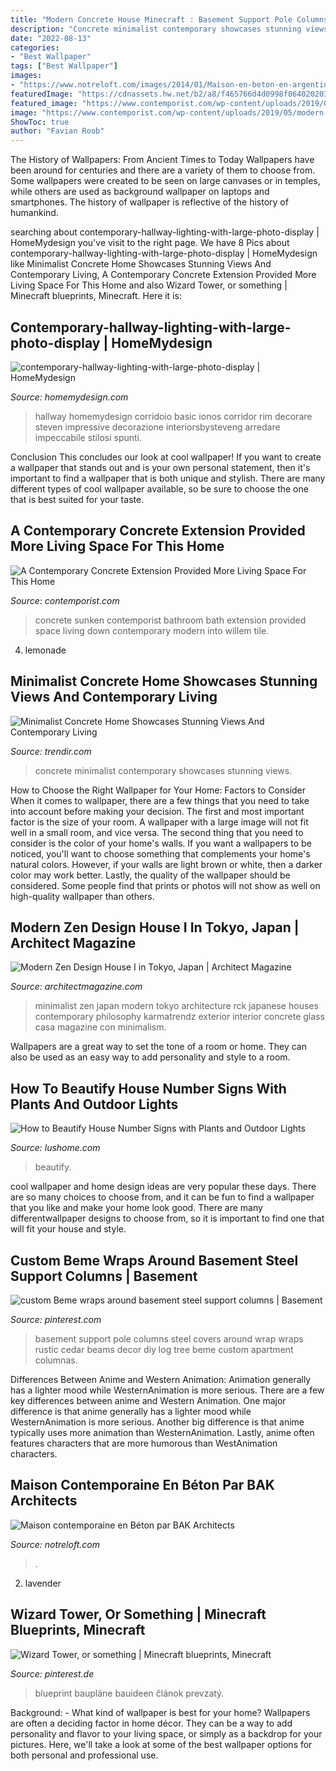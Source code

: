 ```yaml
---
title: "Modern Concrete House Minecraft : Basement Support Pole Columns Steel Covers Around Wrap Wraps Rustic Cedar Beams Decor Diy Log Tree Beme Custom Apartment Columnas"
description: "Concrete minimalist contemporary showcases stunning views"
date: "2022-08-13"
categories:
- "Best Wallpaper"
tags: ["Best Wallpaper"]
images:
- "https://www.notreloft.com/images/2014/01/Maison-en-beton-en-argentine-16-800x536.jpg"
featuredImage: "https://cdnassets.hw.net/b2/a8/f465766d4d0998f864020203531b/b09a721c-48fe-4f3a-b7ac-af9b973a4e56.JPG"
featured_image: "https://www.contemporist.com/wp-content/uploads/2019/05/modern-bathroom-sunken-bathtub-220519-830-04-800x1200.jpg"
image: "https://www.contemporist.com/wp-content/uploads/2019/05/modern-bathroom-sunken-bathtub-220519-830-04-800x1200.jpg"
ShowToc: true
author: "Favian Roob"
---
```



The History of Wallpapers: From Ancient Times to Today
Wallpapers have been around for centuries and there are a variety of them to choose from. Some wallpapers were created to be seen on large canvases or in temples, while others are used as background wallpaper on laptops and smartphones. The history of wallpaper is reflective of the history of humankind.

	

		
searching about contemporary-hallway-lighting-with-large-photo-display | HomeMydesign you've visit to the right page. We have 8 Pics about contemporary-hallway-lighting-with-large-photo-display | HomeMydesign like Minimalist Concrete Home Showcases Stunning Views And Contemporary Living, A Contemporary Concrete Extension Provided More Living Space For This Home and also Wizard Tower, or something | Minecraft blueprints, Minecraft. Here it is:
		
    
## Contemporary-hallway-lighting-with-large-photo-display | HomeMydesign

<img loading=lazy src="https://homemydesign.com/wp-content/uploads/2019/11/contemporary-hallway-lighting-with-large-photo-display.jpg" onerror="this.onerror=null;this.src='https://tse3.mm.bing.net/th?id=OIP.t2Z4dyd544XmB_7UVNEP4wHaLH&amp;pid=15.1';" alt="contemporary-hallway-lighting-with-large-photo-display | HomeMydesign">

_Source: homemydesign.com_

>hallway homemydesign corridoio basic ionos corridor rim decorare steven impressive decorazione interiorsbysteveng arredare impeccabile stilosi spunti. 

	

Conclusion
This concludes our look at cool wallpaper! If you want to create a wallpaper that stands out and is your own personal statement, then it's important to find a wallpaper that is both unique and stylish. There are many different types of cool wallpaper available, so be sure to choose the one that is best suited for your taste.

    
## A Contemporary Concrete Extension Provided More Living Space For This Home

<img loading=lazy src="https://www.contemporist.com/wp-content/uploads/2019/05/modern-bathroom-sunken-bathtub-220519-830-04-800x1200.jpg" onerror="this.onerror=null;this.src='https://tse1.mm.bing.net/th?id=OIP.k3Bryuok2DnJQaODU8GBpQHaLH&amp;pid=15.1';" alt="A Contemporary Concrete Extension Provided More Living Space For This Home">

_Source: contemporist.com_

>concrete sunken contemporist bathroom bath extension provided space living down contemporary modern into willem tile. 

	

4. lemonade 

    
## Minimalist Concrete Home Showcases Stunning Views And Contemporary Living

<img loading=lazy src="https://cdn.trendir.com/wp-content/uploads/old/house-design/2013/09/16/minamalist-concretehome-showcases-stunning-views-and-contemporaryliving.jpg" onerror="this.onerror=null;this.src='https://tse3.mm.bing.net/th?id=OIP.h7NzJ7YPFJeRkEg5yNmsmQHaJ5&amp;pid=15.1';" alt="Minimalist Concrete Home Showcases Stunning Views And Contemporary Living">

_Source: trendir.com_

>concrete minimalist contemporary showcases stunning views. 

	

How to Choose the Right Wallpaper for Your Home: Factors to Consider
When it comes to wallpaper, there are a few things that you need to take into account before making your decision. The first and most important factor is the size of your room. A wallpaper with a large image will not fit well in a small room, and vice versa. 
The second thing that you need to consider is the color of your home's walls. If you want a wallpapers to be noticed, you'll want to choose something that complements your home's natural colors. However, if your walls are light brown or white, then a darker color may work better. 
Lastly, the quality of the wallpaper should be considered. Some people find that prints or photos will not show as well on high-quality wallpaper than others.

    
## Modern Zen Design House I In Tokyo, Japan | Architect Magazine

<img loading=lazy src="https://cdnassets.hw.net/b2/a8/f465766d4d0998f864020203531b/b09a721c-48fe-4f3a-b7ac-af9b973a4e56.JPG" onerror="this.onerror=null;this.src='https://tse2.mm.bing.net/th?id=OIP.gDtUo7IvHkirbwGNQN5PZwAAAA&amp;pid=15.1';" alt="Modern Zen Design House I in Tokyo, Japan | Architect Magazine">

_Source: architectmagazine.com_

>minimalist zen japan modern tokyo architecture rck japanese houses contemporary philosophy karmatrendz exterior interior concrete glass casa magazine con minimalism. 

	

Wallpapers are a great way to set the tone of a room or home. They can also be used as an easy way to add personality and style to a room.

    
## How To Beautify House Number Signs With Plants And Outdoor Lights

<img loading=lazy src="https://www.lushome.com/wp-content/uploads/2017/08/house-number-sign-planter-4.jpg" onerror="this.onerror=null;this.src='https://tse1.mm.bing.net/th?id=OIP.0wUehfoNfHo9Wfq8SlQb9AHaJ4&amp;pid=15.1';" alt="How to Beautify House Number Signs with Plants and Outdoor Lights">

_Source: lushome.com_

>beautify. 

	

cool wallpaper and home design ideas are very popular these days. There are so many choices to choose from, and it can be fun to find a wallpaper that you like and make your home look good. There are many differentwallpaper designs to choose from, so it is important to find one that will fit your house and style.

    
## Custom Beme Wraps Around Basement Steel Support Columns | Basement

<img loading=lazy src="https://i.pinimg.com/736x/4c/6d/d5/4c6dd599f5c75647cc53e62e9e6d656d--basement-ideas-beams.jpg" onerror="this.onerror=null;this.src='https://tse1.mm.bing.net/th?id=OIP.07rZ9G3Wmq2Z5hsLT6M7OAHaLD&amp;pid=15.1';" alt="custom Beme wraps around basement steel support columns | Basement">

_Source: pinterest.com_

>basement support pole columns steel covers around wrap wraps rustic cedar beams decor diy log tree beme custom apartment columnas. 

	

Differences Between Anime and Western Animation: Animation generally has a lighter mood while WesternAnimation is more serious.
There are a few key differences between anime and Western Animation. One major difference is that anime generally has a lighter mood while WesternAnimation is more serious. Another big difference is that anime typically uses more animation than WesternAnimation. Lastly, anime often features characters that are more humorous than WestAnimation characters.

    
## Maison Contemporaine En Béton Par BAK Architects

<img loading=lazy src="https://www.notreloft.com/images/2014/01/Maison-en-beton-en-argentine-16-800x536.jpg" onerror="this.onerror=null;this.src='https://tse1.mm.bing.net/th?id=OIP.MRcFQGunSlu--gnvy6rhVAHaE9&amp;pid=15.1';" alt="Maison contemporaine en Béton par BAK Architects">

_Source: notreloft.com_

>. 

	

2. lavender 

    
## Wizard Tower, Or Something | Minecraft Blueprints, Minecraft

<img loading=lazy src="https://i.pinimg.com/736x/90/09/ea/9009ea8b66df285c913fac4fa264a47b.jpg" onerror="this.onerror=null;this.src='https://tse1.mm.bing.net/th?id=OIP.pXv8dHMff8hyGL6B-XakawHaNf&amp;pid=15.1';" alt="Wizard Tower, or something | Minecraft blueprints, Minecraft">

_Source: pinterest.de_

>blueprint baupläne bauideen článok prevzatý. 

	

Background: - What kind of wallpaper is best for your home?
Wallpapers are often a deciding factor in home décor. They can be a way to add personality and flavor to your living space, or simply as a backdrop for your pictures. Here, we'll take a look at some of the best wallpaper options for both personal and professional use.

